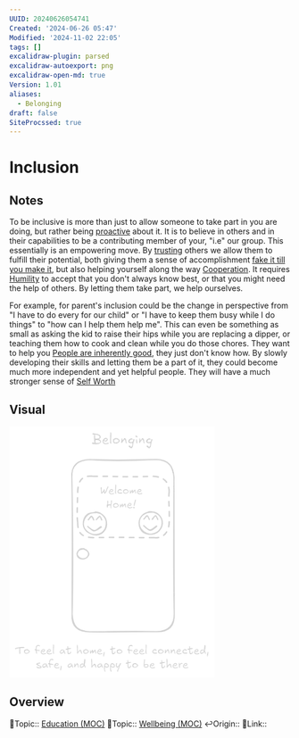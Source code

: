 ```yaml
---
UUID: 20240626054741
Created: '2024-06-26 05:47'
Modified: '2024-11-02 22:05'
tags: []
excalidraw-plugin: parsed
excalidraw-autoexport: png
excalidraw-open-md: true
Version: 1.01
aliases:
  - Belonging
draft: false
SiteProcssed: true
---
```


# Inclusion

## Notes

To be inclusive is more than just to allow someone to take part in you are doing, but rather being [proactive](/notes/proactiveness.md) about it. It is to believe in others and in their capabilities to be a contributing member of your, "i.e" our group. This essentially is an empowering move. By [trusting](/notes/trust.md) others we allow them to fulfill their potential, both giving them a sense of accomplishment [fake it till you make it](/notes/fake-it-till-you-make-it.md), but also helping yourself along the way [Cooperation](/notes/cooperation.md). It requires [Humility](/notes/humility.md) to accept that you don't always know best, or that you might need the help of others. By letting them take part, we help ourselves.

For example, for parent's inclusion could be the change in perspective from "I have to do every for our child" or "I have to keep them busy while I do things" to "how can I help them help me". This can even be something as small as asking the kid to raise their hips while you are replacing a dipper, or teaching them how to cook and clean while you do those chores. They want to help you [People are inherently good](/notes/humans-are-good-as-default.md), they just don't know how. By slowly developing their skills and letting them be a part of it, they could become much more independent and yet helpful people. They will have a much stronger sense of [Self Worth](/notes/self-worth.md)

## Visual

![Inclusion.webp](/notes/inclusion.webp)

## Overview
🔼Topic:: [Education (MOC)](/mocs/education-moc.md)
🔼Topic:: [Wellbeing (MOC)](/mocs/wellbeing-moc.md)
↩️Origin::
🔗Link::

